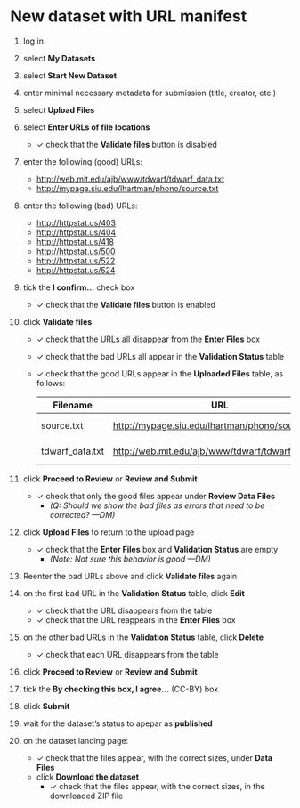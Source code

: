 # New dataset with URL manifest

1. log in
1. select **My Datasets**
1. select **Start New Dataset**
1. enter minimal necessary metadata for submission (title, creator, etc.)
1. select **Upload Files**
1. select **Enter URLs of file locations**
   - ✓ check that the **Validate files** button is disabled
1. enter the following (good) URLs:
   - http://web.mit.edu/ajb/www/tdwarf/tdwarf_data.txt
   - http://mypage.siu.edu/lhartman/phono/source.txt
1. enter the following (bad) URLs:
   - http://httpstat.us/403
   - http://httpstat.us/404
   - http://httpstat.us/418
   - http://httpstat.us/500
   - http://httpstat.us/522
   - http://httpstat.us/524
1. tick the **I confirm…** check box
   - ✓ check that the **Validate files** button is enabled
1. click **Validate files**
   - ✓ check that the URLs all disappear from the **Enter Files** box
   - ✓ check that the bad URLs all appear in the **Validation Status** table
   - ✓ check that the good URLs appear in the **Uploaded Files** table, as follows:

       | Filename | URL | Size | Version | Actions |
       | -------- | --- | ---- | ------- | ------- |
       | source.txt | http://mypage.siu.edu/lhartman/phono/source.txt | 708.25 kB | 1 | <u>Delete</u> |
       | tdwarf_data.txt | http://web.mit.edu/ajb/www/tdwarf/tdwarf_data.txt | 12.14 kB | 1 | <u>Delete</u> |

1. click **Proceed to Review** or **Review and Submit**
   - ✓ check that only the good files appear under **Review Data Files**
     - *(Q: Should we show the bad files as errors that need to be corrected? —DM)*
1. click **Upload Files** to return to the upload page
   - ✓ check that the **Enter Files** box and **Validation Status** are empty
     - *(Note: Not sure this behavior is good —DM)*
1. Reenter the bad URLs above and click **Validate files** again
1. on the first bad URL in the **Validation Status** table, click **Edit**
   - ✓ check that the URL disappears from the table
   - ✓ check that the URL reappears in the **Enter Files** box
1. on the other bad URLs in the **Validation Status** table, click **Delete**
   - ✓ check that each URL disappears from the table
1. click **Proceed to Review** or **Review and Submit**
1. tick the **By checking this box, I agree...** (CC-BY) box
1. click **Submit**
1. wait for the dataset’s status to apepar as **published**
1. on the dataset landing page:
   - ✓ check that the files appear, with the correct sizes, under **Data Files**
   - click **Download the dataset**
     - ✓ check that the files appear, with the correct sizes, in the downloaded ZIP file
